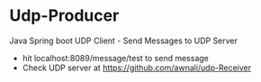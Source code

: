 # Udp-Producer
Java Spring boot UDP Client - Send Messages to UDP Server
- hit localhost:8089/message/test to send message
- Check UDP server at https://github.com/awnali/udp-Receiver
